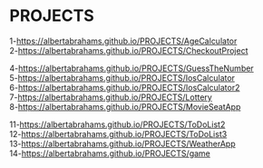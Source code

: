 # PROJECTS
1-https://albertabrahams.github.io/PROJECTS/AgeCalculator <br>
2-https://albertabrahams.github.io/PROJECTS/CheckoutProject <br>

4-https://albertabrahams.github.io/PROJECTS/GuessTheNumber <br>
5-https://albertabrahams.github.io/PROJECTS/IosCalculator <br>
6-https://albertabrahams.github.io/PROJECTS/IosCalculator2 <br>
7-https://albertabrahams.github.io/PROJECTS/Lottery <br>
8-https://albertabrahams.github.io/PROJECTS/MovieSeatApp  <br>


11-https://albertabrahams.github.io/PROJECTS/ToDoList2 <br>
12-https://albertabrahams.github.io/PROJECTS/ToDoList3 <br>
13-https://albertabrahams.github.io/PROJECTS/WeatherApp <br>
14-https://albertabrahams.github.io/PROJECTS/game <br>



